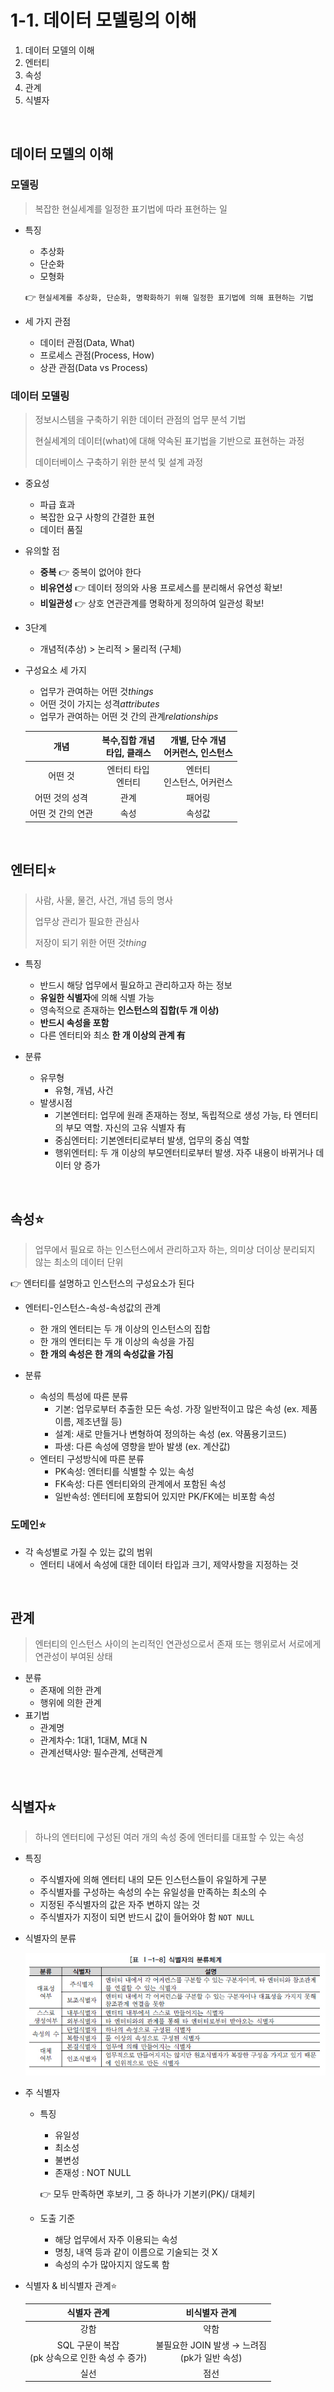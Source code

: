 # 1-1. 데이터 모델링의 이해

1. 데이터 모델의 이해
2. 엔터티
3. 속성
4. 관계
5. 식별자

<br/>

## 데이터 모델의 이해

### 모델링

>  복잡한 현실세계를 일정한 표기법에 따라 표현하는 일

* 특징

  * 추상화
  * 단순화
  * 모형화

  👉 `현실세계를 추상화, 단순화, 명확화하기 위해 일정한 표기법에 의해 표현하는 기법`

* 세 가지 관점

  * 데이터 관점(Data, What)
  * 프로세스 관점(Process, How)
  * 상관 관점(Data vs Process)

### 데이터 모델링

> 정보시스템을 구축하기 위한 데이터 관점의 업무 분석 기법
>
> 현실세계의 데이터(what)에 대해 약속된 표기법을 기반으로 표현하는 과정
>
> 데이터베이스 구축하기 위한 분석 및 설계 과정

* 중요성
  * 파급 효과
  * 복잡한 요구 사항의 간결한 표현
  * 데이터 품질
* 유의할 점
  * **중복** 👉 중복이 없어야 한다
  * **비유연성** 👉 데이터 정의와 사용 프로세스를 분리해서 유연성 확보!
  * **비일관성** 👉 상호 연관관계를 명확하게 정의하여 일관성 확보!

* 3단계

  * 개념적(추상) > 논리적 > 물리적 (구체)

* 구성요소 세 가지

  * 업무가 관여하는 어떤 것*things*
  * 어떤 것이 가지는 성격*attributes*
  * 업무가 관여하는 어떤 것 간의 관계*relationships*

  |       개념        | 복수,집합 개념<br />타입, 클래스 | 개별, 단수 개념<br />어커런스, 인스턴스 |
  | :---------------: | :------------------------------: | :-------------------------------------: |
  |      어떤 것      |     엔터티 타입<br />엔터티      |     엔터티<br />인스턴스, 어커런스      |
  |  어떤 것의 성격   |               관계               |                 패어링                  |
  | 어떤 것 간의 연관 |               속성               |                 속성값                  |

<br/>

## 엔터티⭐️

> 사람, 사물, 물건, 사건, 개념 등의 명사
>
> 업무상 관리가 필요한 관심사
>
> 저장이 되기 위한 어떤 것*thing*

* 특징
  * 반드시 해당 업무에서 필요하고 관리하고자 하는 정보
  * **유일한 식별자**에 의해 식별 가능
  * 영속적으로 존재하는 **인스턴스의 집합(두 개 이상)**
  * **반드시 속성을 포함**
  * 다른 엔터티와 최소 **한 개 이상의 관계 有**

* 분류
  * 유무형
    * 유형, 개념, 사건
  * 발생시점
    * 기본엔터티: 업무에 원래 존재하는 정보, 독립적으로 생성 가능, 타 엔터티의 부모 역할. 자신의 고유 식별자 有
    * 중심엔터티: 기본엔터티로부터 발생, 업무의 중심 역할
    * 행위엔터티: 두 개 이상의 부모엔터티로부터 발생. 자주 내용이 바뀌거나 데이터 양 증가

<br/>

## 속성⭐️

> 업무에서 필요로 하는 인스턴스에서 관리하고자 하는,
> 의미상 더이상 분리되지 않는 최소의 데이터 단위

👉 엔터티를 설명하고 인스턴스의 구성요소가 된다

* 엔터티-인스턴스-속성-속성값의 관계
  * 한 개의 엔터티는 두 개 이상의 인스턴스의 집합
  * 한 개의 엔터티는 두 개 이상의 속성을 가짐
  * **한 개의 속성은 한 개의 속성값을 가짐**

* 분류
  * 속성의 특성에 따른 분류
    * 기본: 업무로부터 추출한 모든 속성. 가장 일반적이고 많은 속성 (ex. 제품이름, 제조년월 등)
    * 설계: 새로 만들거나 변형하여 정의하는 속성 (ex. 약품용기코드)
    * 파생: 다른 속성에 영향을 받아 발생 (ex. 계산값)
  * 엔터티 구성방식에 따른 분류
    * PK속성: 엔터티를 식별할 수 있는 속성
    * FK속성: 다른 엔터티와의 관계에서 포함된 속성
    * 일반속성: 엔터티에 포함되어 있지만 PK/FK에는 비포함 속성

### 도메인⭐️

* 각 속성별로 가질 수 있는 값의 범위
  * 엔터티 내에서 속성에 대한 데이터 타입과 크기, 제약사항을 지정하는 것

<br/>

## 관계

> 엔터티의 인스턴스 사이의 논리적인 연관성으로서 존재 또는 행위로서 서로에게 연관성이 부여된 상태

* 분류
  * 존재에 의한 관계
  * 행위에 의한 관계
* 표기법
  * 관계명
  * 관계차수: 1대1, 1대M, M대 N
  * 관계선택사양: 필수관계, 선택관계

<br/>

## 식별자⭐️

> 하나의 엔터티에 구성된 여러 개의 속성 중에 엔터티를 대표할 수 있는 속성

* 특징
  * 주식별자에 의해 엔터티 내의 모든 인스턴스들이 유일하게 구분
  * 주식별자를 구성하는 속성의 수는 유일성을 만족하는 최소의 수
  * 지정된 주식별자의 값은 자주 변하지 않는 것
  * 주식별자가 지정이 되면 반드시 값이 들어와야 함 `NOT NULL`

* 식별자의 분류

  ![식별자 – DATA ON-AIR](assets/SQL_051.jpg)

* 주 식별자

  * 특징

    * 유일성
    * 최소성
    * 불변성
    * 존재성 : NOT NULL

    👉 모두 만족하면 후보키, 그 중 하나가 기본키(PK)/ 대체키

  * 도출 기준

    * 해당 업무에서 자주 이용되는 속성
    * 명칭, 내역 등과 같이 이름으로 기술되는 것 X
    * 속성의 수가 많아지지 않도록 함

* 식별자 & 비식별자 관계⭐️

  |                     식별자 관계                      |                   비식별자 관계                   |
  | :--------------------------------------------------: | :-----------------------------------------------: |
  |                         강함                         |                       약함                        |
  | SQL 구문이 복잡<br />(pk 상속으로 인한 속성 수 증가) | 불필요한 JOIN 발생 → 느려짐<br />(pk가 일반 속성) |
  |                         실선                         |                       점선                        |
